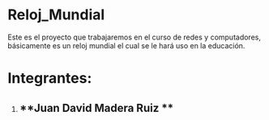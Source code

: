 # Reloj_Mundial
Este es el proyecto que trabajaremos en el curso de redes y computadores, básicamente es un reloj mundial el cual se le hará uso en la educación. 
# Integrantes:
1. ## **Juan David Madera Ruiz **

